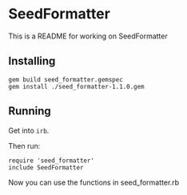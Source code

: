 # SeedFormatter

This is a README for working on SeedFormatter

## Installing

```
gem build seed_formatter.gemspec
gem install ./seed_formatter-1.1.0.gem
```

## Running

Get into `irb`.

Then run:

```
require 'seed_formatter'
include SeedFormatter
```

Now you can use the functions in seed_formatter.rb